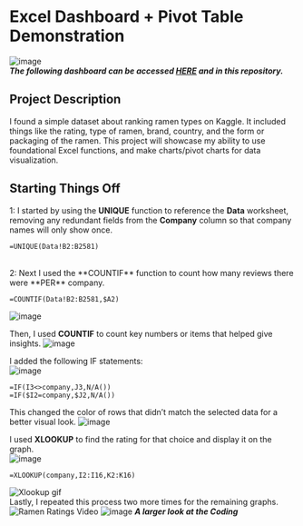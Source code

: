 # Excel Dashboard + Pivot Table Demonstration

![image](https://github.com/user-attachments/assets/6f2861c7-20eb-4ec5-8335-8aadedd07582)
 <BR>
**_The following dashboard can be accessed [HERE](https://1drv.ms/x/s!AuV0f7giR2NGhC6TURBWo16u7rl8?e=SQLigE) and in this repository._**

## Project Description
I found a simple dataset about ranking ramen types on Kaggle. It included things like the rating, type of ramen, brand, country, and the form or packaging of the ramen. This project will
showcase my ability to use foundational Excel functions, and make charts/pivot charts for data visualization.


## Starting Things Off
1: I started by using the **UNIQUE** function to reference the **Data** worksheet, removing any redundant fields from the **Company** column so that company names will only show once. 
```
=UNIQUE(Data!B2:B2581)
```
<br>
2: Next I used the **COUNTIF** function to count how many reviews there were **PER** company.

```
=COUNTIF(Data!B2:B2581,$A2)
```

![image](https://i.imgur.com/ak4Bw85.png)




Then, I used **COUNTIF** to count key numbers or items that helped give insights.
![image](https://github.com/user-attachments/assets/4ed890f1-4f2d-405d-923b-e18aa7dda205)

I added the following IF statements:
<br>
![image](https://github.com/user-attachments/assets/31bc877a-33e1-450d-acb8-2d78bb111e77)
<br>
```
=IF(I3<>company,J3,N/A())
=IF($I2=company,$J2,N/A())
```
This changed the color of rows that didn’t match the selected data for a better visual look.
![image](https://github.com/user-attachments/assets/df6bb6cf-63c4-4641-b596-b0874ee00a9d)




I used **XLOOKUP** to find the rating for that choice and display it on the graph. <br>
![image](https://github.com/user-attachments/assets/266e7dc4-3ac3-4124-9b5f-210b23cf3180)


```
=XLOOKUP(company,I2:I16,K2:K16)
```

![Xlookup gif](https://github.com/user-attachments/assets/18ac1325-0759-486b-b38f-ed8a6c7b896c) <br>
Lastly, I repeated this process two more times for the remaining graphs.
<br>
![Ramen Ratings Video](https://github.com/user-attachments/assets/5586ac24-790e-4567-9eb3-aae6bde09b27)
![image](https://github.com/user-attachments/assets/2885d27a-e4ad-49c2-837b-6ffdc61b9ac9)
**_A larger look at the Coding_**

